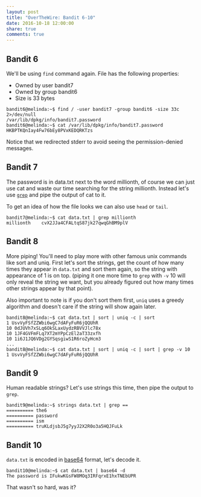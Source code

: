 ```yaml
---
layout: post
title: "OverTheWire: Bandit 6-10"
date: 2016-10-18 12:00:00
share: true
comments: true
---
```


## Bandit 6

We'll be using `find` command again. File has the following properties:
* Owned by user bandit7
* Owned by group bandit6
* Size is 33 bytes

```console
bandit6@melinda:~$ find / -user bandit7 -group bandit6 -size 33c 2>/dev/null
/var/lib/dpkg/info/bandit7.password
bandit6@melinda:~$ cat /var/lib/dpkg/info/bandit7.password
HKBPTKQnIay4Fw76bEy8PVxKEDQRKTzs
```

Notice that we redirected stderr to avoid seeing the permission-denied messages.

## Bandit 7

The password  is in data.txt next to the word millionth, of course we can just use cat and waste our time searching for the string millionth. Instead let's use [`grep`](https://www.gnu.org/software/grep/manual/grep.html) and pipe the output of cat to it.
 
To get an idea of how the file looks we can also use `head` or `tail`.

```console
bandit7@melinda:~$ cat data.txt | grep millionth
millionth    cvX2JJa4CFALtqS87jk27qwqGhBM9plV
```

## Bandit 8

More piping! You'll need to play more with other famous unix commands like sort and uniq. First let's sort the strings, get the count of how many times they appear in `data.txt` and sort them again, so the string with appearance of 1 is on top. (piping it one more time to `grep` with `-v` 10 will only reveal the string we want, but you already figured out how many times other strings appear by that point).

Also important to note is if you don't sort them first, `uniq` uses a greedy algorithm and doesn't care if the string will show again later. 

```console
bandit8@melinda:~$ cat data.txt | sort | uniq -c | sort
1 UsvVyFSfZZWbi6wgC7dAFyFuR6jQQUhR
10 0dJUVh7xSLq6OkSLaxUydzRBVVJlc78x
10 1JF4GVFmFLq7XT2mYPpCzEl2aT33zxfh
10 1i6J1JQ6VDg2GYSqsgiwS1R6roZyHcm3
...
bandit8@melinda:~$ cat data.txt | sort | uniq -c | sort | grep -v 10
1 UsvVyFSfZZWbi6wgC7dAFyFuR6jQQUhR
```

## Bandit 9

Human readable strings? Let's use strings this time, then pipe the output to `grep`.

```console
bandit9@melinda:~$ strings data.txt | grep ==
========== the6
========== password
========== ism
========== truKLdjsbJ5g7yyJ2X2R0o3a5HQJFuLk
```

## Bandit 10

`data.txt` is encoded in [base64](https://en.wikipedia.org/wiki/Base64) format, let's decode it.

```console
bandit10@melinda:~$ cat data.txt | base64 -d
The password is IFukwKGsFW8MOq3IRFqrxE1hxTNEbUPR
```

That wasn't so hard, was it?